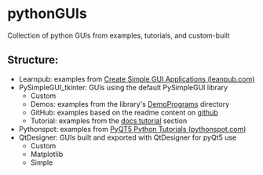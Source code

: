 # pythonGUIs
Collection of python GUIs from examples, tutorials, and custom-built

## Structure:
* Learnpub: examples from [Create Simple GUI Applications (leanpub.com)](https://leanpub.com/create-simple-gui-applications/read#leanpub-auto-introduction)
* PySimpleGUI_tkinter: GUIs using the default PySimpleGUI library
    * Custom
    * Demos: examples from the library's [DemoPrograms](https://github.com/PySimpleGUI/PySimpleGUI/tree/master/DemoPrograms) directory
    * GitHub: examples based on the readme content on [github](https://github.com/PySimpleGUI/PySimpleGUI)
    * Tutorial: examples from the [docs tutorial](https://pysimplegui.readthedocs.io/tutorial/) section
* Pythonspot: examples from [PyQT5 Python Tutorials (pythonspot.com)](https://pythonspot.com/pyqt5/)
* QtDesigner: GUIs built and exported with QtDesigner for pyQt5 use
    * Custom
    * Matplotlib
    * Simple